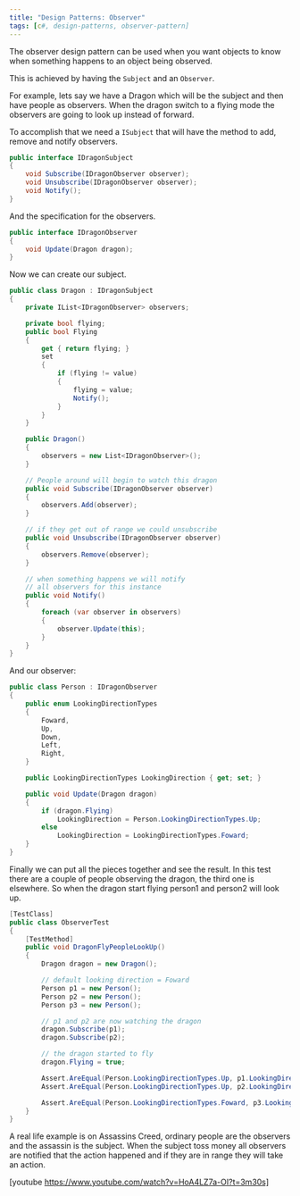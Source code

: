 ```yaml
---
title: "Design Patterns: Observer"
tags: [c#, design-patterns, observer-pattern]
---
```


The observer design pattern can be used when you want objects to know when something happens to an object being observed.

This is achieved by having the `Subject` and an `Observer`.
<!--more-->

For example, lets say we have a Dragon which will be the subject and then have people as observers. When the dragon switch to a flying mode the observers are going to look up instead of forward.

To accomplish that we need a `ISubject` that will have the method to add, remove and notify observers.

```csharp
public interface IDragonSubject
{
    void Subscribe(IDragonObserver observer);
    void Unsubscribe(IDragonObserver observer);
    void Notify();
}
```

And the specification for the observers.

```csharp
public interface IDragonObserver
{
    void Update(Dragon dragon);
}
```

Now we can create our subject.

```csharp
public class Dragon : IDragonSubject
{
    private IList<IDragonObserver> observers;

    private bool flying;
    public bool Flying
    {
        get { return flying; }
        set
        {
            if (flying != value)
            {
                flying = value;
                Notify();
            }
        }
    }

    public Dragon()
    {
        observers = new List<IDragonObserver>();
    }

    // People around will begin to watch this dragon
    public void Subscribe(IDragonObserver observer)
    {
        observers.Add(observer);
    }

    // if they get out of range we could unsubscribe
    public void Unsubscribe(IDragonObserver observer)
    {
        observers.Remove(observer);
    }

    // when something happens we will notify
    // all observers for this instance
    public void Notify()
    {
        foreach (var observer in observers)
        {
            observer.Update(this);
        }
    }
}
```

And our observer:

```csharp
public class Person : IDragonObserver
{
    public enum LookingDirectionTypes
    {
        Foward,
        Up,
        Down,
        Left,
        Right,
    }

    public LookingDirectionTypes LookingDirection { get; set; }

    public void Update(Dragon dragon)
    {
        if (dragon.Flying)
            LookingDirection = Person.LookingDirectionTypes.Up;
        else
            LookingDirection = LookingDirectionTypes.Foward;
    }
}
```

Finally we can put all the pieces together and see the result. In this test there are a couple of people observing the dragon, the third one is elsewhere. So when the dragon start flying person1 and person2 will look up.

```csharp
[TestClass]
public class ObserverTest
{
    [TestMethod]
    public void DragonFlyPeopleLookUp()
    {
        Dragon dragon = new Dragon();

        // default looking direction = Foward
        Person p1 = new Person();
        Person p2 = new Person();
        Person p3 = new Person();

        // p1 and p2 are now watching the dragon
        dragon.Subscribe(p1);
        dragon.Subscribe(p2);

        // the dragon started to fly
        dragon.Flying = true;

        Assert.AreEqual(Person.LookingDirectionTypes.Up, p1.LookingDirection);
        Assert.AreEqual(Person.LookingDirectionTypes.Up, p2.LookingDirection);

        Assert.AreEqual(Person.LookingDirectionTypes.Foward, p3.LookingDirection);
    }
}
```

A real life example is on Assassins Creed, ordinary people are the observers and the assassin is the subject. When the subject toss money all observers are notified that the action happened and if they are in range they will take an action.

[youtube https://www.youtube.com/watch?v=HoA4LZ7a-OI?t=3m30s]
